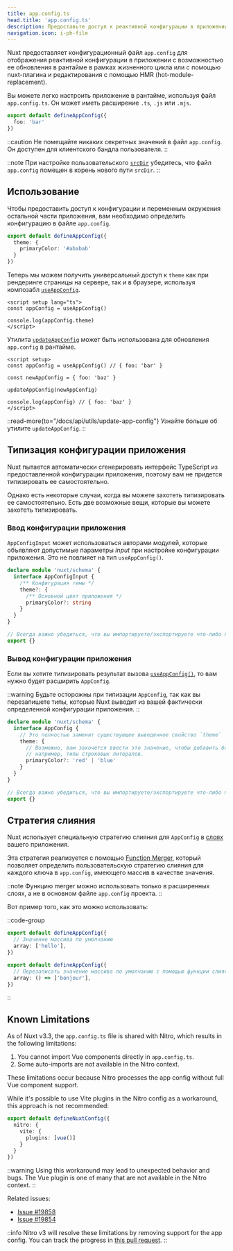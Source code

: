 ```yaml
---
title: app.config.ts
head.title: 'app.config.ts'
description: Предоставьте доступ к реактивной конфигурации в приложении с помощью конфигурационного файла приложения.
navigation.icon: i-ph-file
---
```


Nuxt предоставляет конфигурационный файл `app.config` для отображения реактивной конфигурации в приложении с возможностью ее обновления в рантайме в рамках жизненного цикла или с помощью nuxt-плагина и редактирования с помощью HMR (hot-module-replacement).

Вы можете легко настроить приложение в рантайме, используя файл `app.config.ts`. Он может иметь расширение `.ts`, `.js` или `.mjs`.

```ts twoslash [app.config.ts]
export default defineAppConfig({
  foo: 'bar'
})
```

::caution
Не помещайте никаких секретных значений в файл `app.config`. Он доступен для клиентского бандла пользователя.
::

::note
При настройке пользовательского [`srcDir`](/docs/api/nuxt-config#srcdir) убедитесь, что файл `app.config` помещен в корень нового пути `srcDir`.
::

## Использование

Чтобы предоставить доступ к конфигурации и переменным окружения остальной части приложения, вам необходимо определить конфигурацию в файле `app.config`.

```ts twoslash [app.config.ts]
export default defineAppConfig({
  theme: {
    primaryColor: '#ababab'
  }
})
```

Теперь мы можем получить универсальный доступ к `theme` как при рендеринге страницы на сервере, так и в браузере, используя композабл [`useAppConfig`](/docs/api/composables/use-app-config).

```vue [pages/index.vue]
<script setup lang="ts">
const appConfig = useAppConfig()

console.log(appConfig.theme)
</script>
```

Утилита [`updateAppConfig`](/docs/api/utils/update-app-config) может быть использована для обновления `app.config` в рантайме.

```vue [pages/index.vue]
<script setup>
const appConfig = useAppConfig() // { foo: 'bar' }

const newAppConfig = { foo: 'baz' }

updateAppConfig(newAppConfig)

console.log(appConfig) // { foo: 'baz' }
</script>
```

::read-more{to="/docs/api/utils/update-app-config"}
Узнайте больше об утилите `updateAppConfig`.
::

## Типизация конфигурации приложения

Nuxt пытается автоматически сгенерировать интерфейс TypeScript из предоставленной конфигурации приложения, поэтому вам не придется типизировать ее самостоятельно.

Однако есть некоторые случаи, когда вы можете захотеть типизировать ее самостоятельно. Есть две возможные вещи, которые вы можете захотеть типизировать.

### Ввод конфигурации приложения

`AppConfigInput` может использоваться авторами модулей, которые объявляют допустимые параметры _input_ при настройке конфигурации приложения. Это не повлияет на тип `useAppConfig()`.

```ts [index.d.ts]
declare module 'nuxt/schema' {
  interface AppConfigInput {
    /** Конфигурация темы */
    theme?: {
      /** Основной цвет приложения */
      primaryColor?: string
    }
  }
}

// Всегда важно убедиться, что вы импортируете/экспортируете что-либо при расширении типа.
export {}
```

### Вывод конфигурации приложения

Если вы хотите типизировать результат вызова [`useAppConfig()`](/docs/api/composables/use-app-config), то вам нужно будет расширить `AppConfig`.

::warning
Будьте осторожны при типизации `AppConfig`, так как вы перезапишете типы, которые Nuxt выводит из вашей фактически определенной конфигурации приложения.
::

```ts [index.d.ts]
declare module 'nuxt/schema' {
  interface AppConfig {
    // Это полностью заменит существующее выведенное свойство `theme`
    theme: {
      // Возможно, вам захочется ввести это значение, чтобы добавить более конкретные типы, чем те, которые может вывести Nuxt,
      // например, типы строковых литералов.
      primaryColor?: 'red' | 'blue'
    }
  }
}

// Всегда важно убедиться, что вы импортируете/экспортируете что-либо при расширении типа.
export {}
```

## Стратегия слияния

Nuxt использует специальную стратегию слияния для `AppConfig` в [слоях](/docs/getting-started/layers) вашего приложения.

Эта стратегия реализуется с помощью [Function Merger](https://github.com/unjs/defu#function-merger), который позволяет определить пользовательскую стратегию слияния для каждого ключа в `app.config`, имеющего массив в качестве значения.

::note
Функцию merger можно использовать только в расширенных слоях, а не в основном файле `app.config` проекта.
::

Вот пример того, как это можно использовать:

::code-group

```ts twoslash [layer/app.config.ts]
export default defineAppConfig({
  // Значение массива по умолчанию
  array: ['hello'],
})
```

```ts twoslash [app.config.ts]
export default defineAppConfig({
  // Перезаписать значение массива по умолчанию с помощью функции слияния
  array: () => ['bonjour'],
})
```

::

## Known Limitations

As of Nuxt v3.3, the `app.config.ts` file is shared with Nitro, which results in the following limitations:

1. You cannot import Vue components directly in `app.config.ts`.
2. Some auto-imports are not available in the Nitro context.

These limitations occur because Nitro processes the app config without full Vue component support.

While it's possible to use Vite plugins in the Nitro config as a workaround, this approach is not recommended:

```ts [nuxt.config.ts]
export default defineNuxtConfig({
  nitro: {
    vite: {
      plugins: [vue()]
    }
  }
})
```

::warning
Using this workaround may lead to unexpected behavior and bugs. The Vue plugin is one of many that are not available in the Nitro context.
::

Related issues:
- [Issue #19858](https://github.com/nuxt/nuxt/issues/19858)
- [Issue #19854](https://github.com/nuxt/nuxt/issues/19854)

::info
Nitro v3 will resolve these limitations by removing support for the app config.
You can track the progress in [this pull request](https://github.com/unjs/nitro/pull/2521).
::
